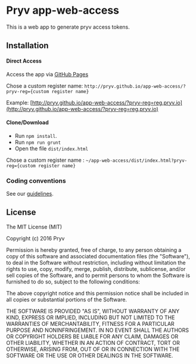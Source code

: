 # Pryv app-web-access

This is a web app to generate pryv access tokens.

## Installation

#### Direct Access

Access the app via [GitHub Pages]()

Chose a custom register name: `http://pryv.github.io/app-web-access/?pryv-reg={custom register name}`

Example: [http://pryv.github.io/app-web-access/?pryv-reg=reg.pryv.io](http://pryv.github.io/app-web-access/?pryv-reg=reg.pryv.io)

#### Clone/Download

* Run `npm install`.
* Run `npm run grunt`
* Open the file `dist/index.html`

Chose a custom register name : `~/app-web-access/dist/index.html?pryv-reg={custom register name}`

### Coding conventions

See our [guidelines](https://pryv.github.io/guidelines/).

## License

The MIT License (MIT)

Copyright (c) 2016 Pryv

Permission is hereby granted, free of charge, to any person obtaining a copy
of this software and associated documentation files (the "Software"), to deal
in the Software without restriction, including without limitation the rights
to use, copy, modify, merge, publish, distribute, sublicense, and/or sell
copies of the Software, and to permit persons to whom the Software is
furnished to do so, subject to the following conditions:

The above copyright notice and this permission notice shall be included in all
copies or substantial portions of the Software.

THE SOFTWARE IS PROVIDED "AS IS", WITHOUT WARRANTY OF ANY KIND, EXPRESS OR
IMPLIED, INCLUDING BUT NOT LIMITED TO THE WARRANTIES OF MERCHANTABILITY,
FITNESS FOR A PARTICULAR PURPOSE AND NONINFRINGEMENT. IN NO EVENT SHALL THE
AUTHORS OR COPYRIGHT HOLDERS BE LIABLE FOR ANY CLAIM, DAMAGES OR OTHER
LIABILITY, WHETHER IN AN ACTION OF CONTRACT, TORT OR OTHERWISE, ARISING FROM,
OUT OF OR IN CONNECTION WITH THE SOFTWARE OR THE USE OR OTHER DEALINGS IN THE
SOFTWARE.

